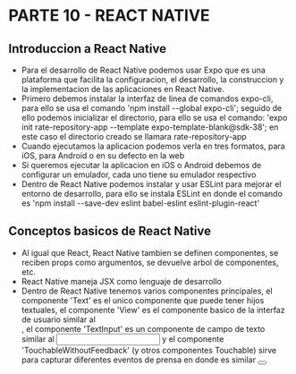 # PARTE 10 - REACT NATIVE

## Introduccion a React Native
- Para el desarrollo de React Native podemos usar Expo que es una plataforma que facilita la configuracion, el desarrollo, la construccion y la implementacion de las aplicaciones en React Native.
- Primero debemos instalar la interfaz de linea de comandos expo-cli, para ello se usa el comando 'npm install --global expo-cli'; seguido de ello podemos inicializar el directorio, para ello se usa el comando: 'expo init rate-repository-app --template expo-template-blank@sdk-38'; en este caso el directorio creado se llamara rate-repository-app
- Cuando ejecutamos la aplicacion podemos verla en tres formatos, para iOS, para Android o en su defecto en la web
- Si queremos ejecutar la aplicacion en iOS o Android debemos de configurar un emulador, cada uno tiene su emulador respectivo
- Dentro de React Native podemos instalar y usar ESLint para mejorar el entorno de desarrollo, para ello se instala ESLint en donde el comando es 'npm install --save-dev eslint babel-eslint eslint-plugin-react'

## Conceptos basicos de React Native
- Al igual que React, React Native tambien se definen componentes, se reciben props como argumentos, se devuelve arbol de componentes, etc.
- React Native maneja JSX como lenguaje de desarrollo
- Dentro de React Native tenemos varios componentes principales, el componente 'Text' es el unico componente que puede tener hijos textuales, el componente 'View' es el componente basico de la interfaz de usuario similar al <div>, el componente 'TextInput' es un componente de campo de texto similar al <input> y el componente 'TouchableWithoutFeedback' (y otros componentes Touchable) sirve para capturar diferentes eventos de prensa en donde es similar <button>